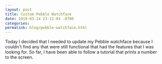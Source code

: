 ```yaml
---
layout: post
title: Custom Pebble Watchface
date: 2019-03-14 23:11:03 -0700
categories:
permalink: blog/pebble-watchface.html
---
```


Today I decided that I needed to update my Pebble watchface because I couldn't find any that were still functional that had the features that I was looking for. So far, I have been able to follow a tutorial that prints a number to the screen. 